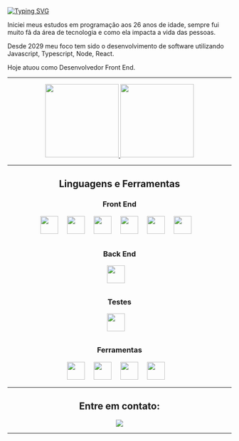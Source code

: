 [![Typing SVG](https://readme-typing-svg.demolab.com?font=Fira+Code&weight=700&size=24&pause=1000&color=B287D3&center=true&multiline=true&repeat=false&width=1000&height=70&lines=Ol%C3%A1!+Sou+Marcelo+Dias+;Desenvolvedor+Front-End+%F0%9F%9A%80)](https://git.io/typing-svg)


<p>Iniciei meus estudos em programação aos 26 anos de idade, sempre fui muito fã da área de tecnologia e como ela impacta a vida das pessoas.</p>

<p>Desde 2029 meu foco tem sido o desenvolvimento de software utilizando Javascript, Typescript, Node, React.</p> 

<p>Hoje atuou como Desenvolvedor Front End.</p>

***************

<div align="center">
 <a href="https://github.com/marcelodiasdev">
  <img height="165em" src="https://github-readme-stats.vercel.app/api?username=marcelodiasdev&show_icons=true&theme=dracula&include_all_commits=true&count_private=true"/>
  <img height="165em" src="https://github-readme-stats.vercel.app/api/top-langs/?username=marcelodiasdev&layout=compact&langs_count=7&theme=dracula"/>
</a>
</div>

***************
<h2 align="center">Linguagens e Ferramentas</h2>
  <h3 align="center">Front End</h3>
  <p align="center">
    <img height="40" width="40" style="margin-right:16px;" src="https://cdn.simpleicons.org/javascript"/> 
    <img height="40" width="40" style="margin-right:16px;" src="https://cdn.simpleicons.org/typescript"/> 
    <img height="40" width="40" style="margin-right:16px;" src="https://cdn.simpleicons.org/react"/> 
    <img height="40" width="40" style="margin-right:16px;" src="https://cdn.simpleicons.org/redux"/>      
    <img height="40" width="40" style="margin-right:16px;" src="https://cdn.simpleicons.org/mui"/>  
    <img height="40" width="40" style="margin-right:16px;" src="https://cdn.simpleicons.org/tailwindcss"/>   
  </p>  

<h3 align="center" style="margin-top: 32px;">Back End</h3>
<p align="center">
  <img height="40" width="40" style="margin-right:16px;" src="https://cdn.jsdelivr.net/npm/simple-icons@v5/icons/nodedotjs.svg"/> 
</p>  

<h3 align="center" style="margin-top: 32px;">Testes</h3>
<p align="center"> 
  <img height="40" width="40" style="margin-right:16px;" src="https://cdn.jsdelivr.net/npm/simple-icons@v5/icons/jest.svg"/>  
</p>  

<h3 align="center" style="margin-top: 32px;">Ferramentas</h3>
<p align="center">
  <img height="40" width="40" style="margin-right:16px;" src="https://cdn.jsdelivr.net/npm/simple-icons@v5/icons/figma.svg"/> 
  <img height="40" width="40" style="margin-right:16px;" src="https://cdn.jsdelivr.net/npm/simple-icons@v5/icons/jira.svg"/> 
  <img height="40" width="40" style="margin-right:16px;" src="https://cdn.jsdelivr.net/npm/simple-icons@v5/icons/git.svg" />  
  <img height="40" width="40" style="margin-right:16px;" src="https://cdn.jsdelivr.net/npm/simple-icons@v5/icons/visualstudiocode.svg"/>    
</p>  
</h2>

***************

<h2 align="center">Entre em contato:</h2>
<p align="center">
<a href="https://www.linkedin.com/in/marcelosilvadias/" target="_blank"><img src="https://img.shields.io/badge/-LinkedIn-1C6B94?style=for-the-badge&logo=linkedin&logoColor=white" target="_blank"></a>
</p>

***************

